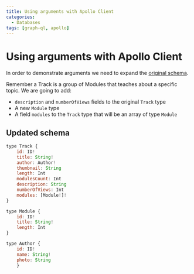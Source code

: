```yaml
---
title: Using arguments with Apollo Client
categories:
  - Databases
tags: [graph-ql, apollo]
---
```


# Using arguments with Apollo Client

In order to demonstrate arguments we need to expand the [original schema](/Databases/GraphQL/Apollo/Apollo_Server.md#example-schema).

Remember a Track is a group of Modules that teaches about a specific topic. We are going to add:

- `description` and `numberOfViews` fields to the original `Track` type
- A new `Module` type
- A field `modules` to the `Track` type that will be an array of type `Module`

## Updated schema

```js
type Track {
    id: ID!
    title: String!
    author: Author!
    thumbnail: String
    length: Int
    modulesCount: Int
    description: String
    numberOfViews: Int
    modules: [Module!]!
}

type Module {
    id: ID!
    title: String!
    length: Int
}

type Author {
    id: ID!
    name: String!
    photo: String
    }
```
